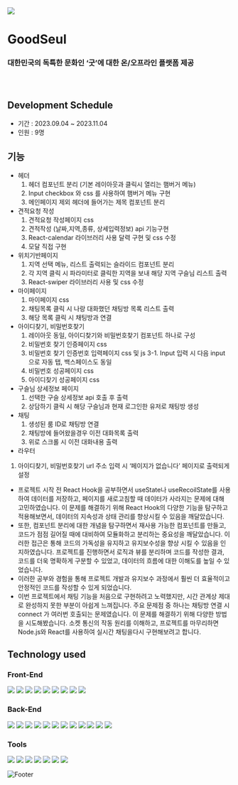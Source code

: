 <img src="https://capsule-render.vercel.app/api?type=Waving&color=gradient&height=200&section=header&text=WEPLI&fontSize=90" />

# GoodSeul
<h3>대한민국의 독특한 문화인 ‘굿’에 대한 온/오프라인 플랫폼 제공<h3/>

<br/>

## Development Schedule
* 기간 : 2023.09.04 ~ 2023.11.04
* 인원 : 9명

## 기능

* 헤더 
     1. 헤더 컴포넌트 분리 (기본 레이아웃과 클릭시 열리는 햄버거 메뉴)
     2. Input checkbox 와 css 를 사용하여 햄버거 메뉴 구현
     3. 메인페이지 제외 헤더에 들어가는 제목 컴포넌트 분리
* 견적요청 작성
     1. 견적요청 작성페이지 css
     2. 견적작성 (날짜,지역,종류, 상세입력정보) api 기능구현
     3. React-calendar 라이브러리 사용 달력 구현 및 css 수정
     4. 모달 직접 구현
* 위치기반페이지
     1. 지역 선택 메뉴, 리스트 출력되는 슬라이드 컴포넌트 분리
     2. 각 지역 클릭 시 파라미터로 클릭한 지역을 보내 해당 지역 구슬님 리스트 출력
     3. React-swiper 라이브러리 사용 및 css 수정
* 마이페이지
     1. 마이페이지 css
     2. 채팅목록 클릭 시 나랑 대화했던 채팅방 목록 리스트 출력
     3. 해당 목록 클릭 시 채팅방과 연결
* 아이디찾기, 비밀번호찾기
     1. 레이아웃 동일, 아이디찾기와 비밀번호찾기 컴포넌트 하나로 구성
     2. 비밀번호 찾기 인증페이지 css
     3. 비밀번호 찾기 인증번호 입력페이지 css 및 js
          3-1. Input 입력 시 다음 input 으로 자동 탭, 백스페이스도 동일
     4. 비밀번호 성공페이지 css
     5. 아이디찾기 성공페이지 css
* 구슬님 상세정보 페이지
     1. 선택한 구슬 상세정보 api 호출 후 출력
     2. 상담하기 클릭 시 해당 구슬님과 현재 로그인한 유저로 채팅방 생성
* 채팅
     1. 생성된 룸 ID로 채팅방 연결
     2. 채팅방에 들어왔을경우 이전 대화목록 출력
     3. 위로 스크롤 시 이전 대화내용 출력
* 라우터
1. 아이디찾기, 비밀번호찾기 url 주소 입력 시 ‘페이지가 없습니다’ 페이지로 출력되게 설정 

- 프로젝트 시작 전 React Hook을 공부하면서 useState나 useRecoilState를 사용하여 데이터를 저장하고, 페이지를 새로고침할 때 데이터가 사라지는 문제에 대해 고민하였습니다. 
이 문제를 해결하기 위해 React Hook의 다양한 기능을 탐구하고 적용해보면서, 데이터의 지속성과 상태 관리를 향상시킬 수 있음을 깨달았습니다.
- 또한, 컴포넌트 분리에 대한 개념을 탐구하면서 재사용 가능한 컴포넌트를 만들고, 코드가 점점 길어질 때에 대비하여 모듈화하고 분리하는 중요성을 깨달았습니다. 
이러한 접근은 통해 코드의 가독성을 유지하고 유지보수성을 향상 시킬 수 있음을 인지하였습니다.
프로젝트를 진행하면서 로직과 뷰를 분리하며 코드를 작성한 결과, 코드를 더욱 명확하게 구분할 수 있었고, 데이터의 흐름에 대한 이해도를 높일 수 있었습니다. 
- 이러한 공부와 경험을 통해 프로젝트 개발과 유지보수 과정에서 훨씬 더 효율적이고 안정적인 코드를 작성할 수 있게 되었습니다.
- 이번 프로젝트에서 채팅 기능을 처음으로 구현하려고 노력했지만, 시간 관계상 제대로 완성하지 못한 부분이 아쉽게 느껴집니다. 주요 문제점 중 하나는 채팅방 연결 시 connect 가 여러번 호출되는 문제였습니다.
이 문제를 해결하기 위해 다양한 방법을 시도해봤습니다.
소켓 통신의 작동 원리를 이해하고, 프로젝트를 마무리하면 Node.js와 React를 사용하여 
실시간 채팅을다시 구현해보려고 합니다.

## Technology used
### Front-End
<div>
  <img src="https://img.shields.io/badge/css-1572B6?style=for-the-badge&logo=css3&logoColor=white"> 
  <img src="https://img.shields.io/badge/javascript-F7DF1E?style=for-the-badge&logo=javascript&logoColor=black"> 
  <img src="https://img.shields.io/badge/react-61DAFB?style=for-the-badge&logo=react&logoColor=white">
  <img src="https://img.shields.io/badge/Axios-5A29E4?style=for-the-badge&logo=Axios&logoColor=white">
  <img src="https://img.shields.io/badge/reactrouter-CA4245?style=for-the-badge&logo=reactrouter&logoColor=white">
  <img src="https://img.shields.io/badge/greensock-88CE02?style=for-the-badge&logo=greensock&logoColor=white">
  <img src="https://img.shields.io/badge/recoil-5A29E4?style=for-the-badge&logo=recoil&logoColor=white">
  <img src="https://img.shields.io/badge/stomp-5A29E4?style=for-the-badge&logo=stomp&logoColor=white">
  <img src="https://img.shields.io/badge/jwt-5A29E4?style=for-the-badge&logo=jwt&logoColor=white">
</div>

### Back-End

<div>
  <img src="https://img.shields.io/badge/java 11-007396?style=for-the-badge&logo=java&logoColor=white"> 
  <img src="https://img.shields.io/badge/Swagger-85EA2D?style=for-the-badge&logo=Swagger&logoColor=white"> 
  <img src="https://img.shields.io/badge/apache tomcat 9-F8DC75?style=for-the-badge&logo=apachetomcat&logoColor=black">
  <img src="https://img.shields.io/badge/mysql 8-4479A1?style=for-the-badge&logo=mysql&logoColor=white"> 
  <img src="https://img.shields.io/badge/spring_boot-6DB33F?style=for-the-badge&logo=spring&logoColor=white"> 
  <img src="https://img.shields.io/badge/Gradle-c71a36?style=for-the-badge&logo=Gradle&logoColor=white">
  <img src="https://img.shields.io/badge/apachemaven-C71A36?style=for-the-badge&logo=apachemaven&logoColor=white">
  <img src="https://img.shields.io/badge/docker-2496ED?style=for-the-badge&logo=docker&logoColor=white">
  <img src="https://img.shields.io/badge/jenkins-D24939?style=for-the-badge&logo=jenkins&logoColor=white">
  <img src="https://img.shields.io/badge/ubuntu-E95420?style=for-the-badge&logo=ubuntu&logoColor=white">
  <img src="https://img.shields.io/badge/stomp-5A29E4?style=for-the-badge&logo=stomp&logoColor=white">
  <img src="https://img.shields.io/badge/jwt-5A29E4?style=for-the-badge&logo=jwt&logoColor=white">
</div>

### Tools
<div> 
  <img src="https://img.shields.io/badge/intellij-000000?style=for-the-badge&logo=intellijidea&logoColor=white">
  <img src="https://img.shields.io/badge/github-181717?style=for-the-badge&logo=github&logoColor=white">
  <img src="https://img.shields.io/badge/git-F05032?style=for-the-badge&logo=git&logoColor=white">
  <img src="https://img.shields.io/badge/Discord-5865F2?style=for-the-badge&logo=Discord&logoColor=white">
  <img src="https://img.shields.io/badge/figma-F24E1E?style=for-the-badge&logo=figma&c%2B%2B&logoColor=white">
  <img src="https://img.shields.io/badge/npm-F24E1E?style=for-the-badge&logo=npm&c%2B%2B&logoColor=white">
  <img src="https://img.shields.io/badge/Naver-03C75A?style=for-the-badge&logo=Naver&logoColor=white">
</div>



![Footer](https://capsule-render.vercel.app/api?type=waving&color=gradient&height=200&section=footer)

